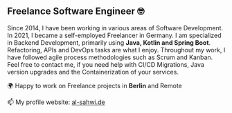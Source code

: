 ## Freelance Software Engineer 🤓

Since 2014, I have been working in various areas of Software Development. In 2021, I became a self-employed Freelancer in Germany. I am specialized in Backend Development, primarily using **Java, Kotlin and Spring Boot**. Refactoring, APIs and DevOps tasks are what I enjoy. Throughout my work, I have followed agile process methodologies such as Scrum and Kanban. Feel free to contact me, if you need help with CI/CD Migrations, Java version upgrades and the Containerization of your services.

🌍 Happy to work on Freelance projects in **Berlin** and Remote

📫 My profile website: [al-sahwi.de](https://al-sahwi.de)

<!--
**futchas/futchas** is a ✨ _special_ ✨ repository because its `README.md` (this file) appears on your GitHub profile.

Here are some ideas to get you started:

- 🔭 I’m currently working on ...
- 🌱 I’m currently learning ...
- 👯 I’m looking to collaborate on ...
- 🤔 I’m looking for help with ...
- 💬 Ask me about ...
- 📫 How to reach me: ...
- 😄 Pronouns: ...
- ⚡ Fun fact: ...
-->
